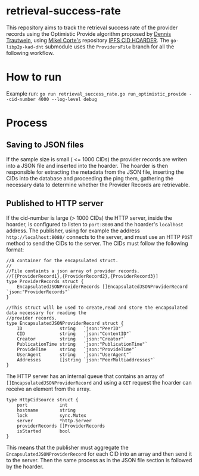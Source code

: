 # retrieval-success-rate
This repository aims to track the retrieval success rate of the provider records using the Optimistic Provide algorithm proposed by [Dennis Trautwein](https://github.com/dennis-tra "dennis-tra"), using [Mikel Corte's](https://github.com/cortze "cortze") repository [IPFS CID HOARDER](https://github.com/cortze/ipfs-cid-hoarder "hoarder"). The ``go-libp2p-kad-dht`` submodule uses the ``ProvidersFile`` branch for all the following workflow. 

# How to run 
Example run: 
``go run retrieval_success_rate.go run_optimistic_provide --cid-number 4000 --log-level debug`` 

# Process 

## Saving to JSON files 

If the sample size is small ( <= 1000 CIDs) the provider records are writen into a JSON file and inserted into the hoarder. The hoarder is then responsible for extracting the metadata from the JSON file, inserting the CIDs into the database and proceeding the ping them, gathering the necessary data to determine whether the Provider Records are retrievable. 

## Published to HTTP server 

If the cid-number is large (> 1000 CIDs) the HTTP server, inside the hoarder, is configured to listen to ``port:8080`` and the hoarder's ``localhost`` address. The publisher, using for example the address ``http://localhost:8080/`` connects to the server, and must use an HTTP ``POST`` method to send the CIDs to the server. The CIDs must follow the following format: 
```golang
//A container for the encapsulated struct.
//
//File containts a json array of provider records.
//[{ProviderRecord1},{ProviderRecord2},{ProviderRecord3}]
type ProviderRecords struct {
    EncapsulatedJSONProviderRecords []EncapsulatedJSONProviderRecord `json:"ProviderRecords"`
}

//This struct will be used to create,read and store the encapsulated data necessary for reading the
//provider records.
type EncapsulatedJSONProviderRecord struct {
    ID              string   `json:"PeerID"`
    CID             string   `json:"ContentID"`
    Creator         string   `json:"Creator"`
    PublicationTime string   `json:"PublicationTime"`
    ProvideTime     string   `json:"ProvideTime"`
    UserAgent       string   `json:"UserAgent"`
    Addresses       []string `json:"PeerMultiaddresses"`
}
```
The HTTP server has an internal queue that contains an array of ``[]EncapsulatedJSONProviderRecord`` and using a ``GET`` request the hoarder can receive an element from the array. 
```golang
type HttpCidSource struct {
    port            int
    hostname        string
    lock            sync.Mutex
    server          *http.Server
    providerRecords []ProviderRecords
    isStarted       bool
}
```
This means that the publisher must aggregate the ``EncapsulatedJSONProviderRecord`` for each CID into an array and then send it to the server. Then the same process as in the JSON file section is followed by the hoarder. 
